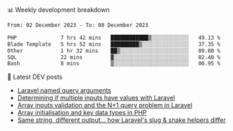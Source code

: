 📊 Weekly development breakdown
<!--START_SECTION:waka-->

```txt
From: 02 December 2023 - To: 08 December 2023

PHP              7 hrs 42 mins   ████████████▒░░░░░░░░░░░░   49.13 %
Blade Template   5 hrs 52 mins   █████████▒░░░░░░░░░░░░░░░   37.35 %
Other            1 hr 32 mins    ██▒░░░░░░░░░░░░░░░░░░░░░░   09.80 %
SQL              22 mins         ▓░░░░░░░░░░░░░░░░░░░░░░░░   02.40 %
Bash             8 mins          ▒░░░░░░░░░░░░░░░░░░░░░░░░   00.95 %
```

<!--END_SECTION:waka-->

📕 Latest DEV posts
<!-- BLOG-POST-LIST:START -->
- [Laravel named query arguments](https://dev.to/michaelvickersuk/laravel-named-query-arguments-28kd)
- [Determining if multiple inputs have values with Laravel](https://dev.to/michaelvickersuk/determining-if-multiple-inputs-have-values-with-laravel-km6)
- [Array inputs validation and the N+1 query problem in Laravel](https://dev.to/michaelvickersuk/array-inputs-validation-and-the-n1-query-problem-in-laravel-2agb)
- [Array initialisation and key data types in PHP](https://dev.to/michaelvickersuk/array-initialisation-and-key-data-types-in-php-1e5b)
- [Same string, different output... how Laravel&#39;s slug &amp; snake helpers differ](https://dev.to/michaelvickersuk/same-string-different-output-how-laravels-slug-snake-helpers-differ-1ccj)
<!-- BLOG-POST-LIST:END -->
